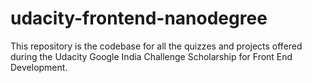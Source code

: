 # udacity-frontend-nanodegree
This repository is the codebase for all the quizzes and projects offered during the Udacity Google India Challenge Scholarship for Front End Development.
